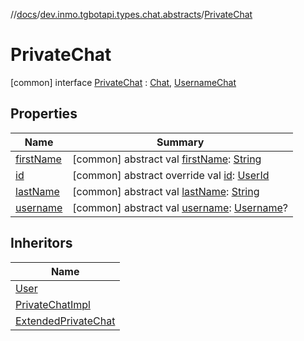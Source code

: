 //[docs](../../../index.md)/[dev.inmo.tgbotapi.types.chat.abstracts](../index.md)/[PrivateChat](index.md)



# PrivateChat  
 [common] interface [PrivateChat](index.md) : [Chat](../-chat/index.md), [UsernameChat](../-username-chat/index.md)   


## Properties  
  
|  Name |  Summary | 
|---|---|
| <a name="dev.inmo.tgbotapi.types.chat.abstracts/PrivateChat/firstName/#/PointingToDeclaration/"></a>[firstName](first-name.md)| <a name="dev.inmo.tgbotapi.types.chat.abstracts/PrivateChat/firstName/#/PointingToDeclaration/"></a> [common] abstract val [firstName](first-name.md): [String](https://kotlinlang.org/api/latest/jvm/stdlib/kotlin/-string/index.html)   <br>|
| <a name="dev.inmo.tgbotapi.types.chat.abstracts/PrivateChat/id/#/PointingToDeclaration/"></a>[id](id.md)| <a name="dev.inmo.tgbotapi.types.chat.abstracts/PrivateChat/id/#/PointingToDeclaration/"></a> [common] abstract override val [id](id.md): [UserId](../../dev.inmo.tgbotapi.types/index.md#%5Bdev.inmo.tgbotapi.types%2FUserId%2F%2F%2FPointingToDeclaration%2F%5D%2FClasslikes%2F625018081)   <br>|
| <a name="dev.inmo.tgbotapi.types.chat.abstracts/PrivateChat/lastName/#/PointingToDeclaration/"></a>[lastName](last-name.md)| <a name="dev.inmo.tgbotapi.types.chat.abstracts/PrivateChat/lastName/#/PointingToDeclaration/"></a> [common] abstract val [lastName](last-name.md): [String](https://kotlinlang.org/api/latest/jvm/stdlib/kotlin/-string/index.html)   <br>|
| <a name="dev.inmo.tgbotapi.types.chat.abstracts/PrivateChat/username/#/PointingToDeclaration/"></a>[username](index.md#%5Bdev.inmo.tgbotapi.types.chat.abstracts%2FPrivateChat%2Fusername%2F%23%2FPointingToDeclaration%2F%5D%2FProperties%2F625018081)| <a name="dev.inmo.tgbotapi.types.chat.abstracts/PrivateChat/username/#/PointingToDeclaration/"></a> [common] abstract val [username](index.md#%5Bdev.inmo.tgbotapi.types.chat.abstracts%2FPrivateChat%2Fusername%2F%23%2FPointingToDeclaration%2F%5D%2FProperties%2F625018081): [Username](../../dev.inmo.tgbotapi.types/-username/index.md)?   <br>|


## Inheritors  
  
|  Name | 
|---|
| <a name="dev.inmo.tgbotapi.types/User///PointingToDeclaration/"></a>[User](../../dev.inmo.tgbotapi.types/-user/index.md)|
| <a name="dev.inmo.tgbotapi.types.chat/PrivateChatImpl///PointingToDeclaration/"></a>[PrivateChatImpl](../../dev.inmo.tgbotapi.types.chat/-private-chat-impl/index.md)|
| <a name="dev.inmo.tgbotapi.types.chat.abstracts.extended/ExtendedPrivateChat///PointingToDeclaration/"></a>[ExtendedPrivateChat](../../dev.inmo.tgbotapi.types.chat.abstracts.extended/-extended-private-chat/index.md)|

